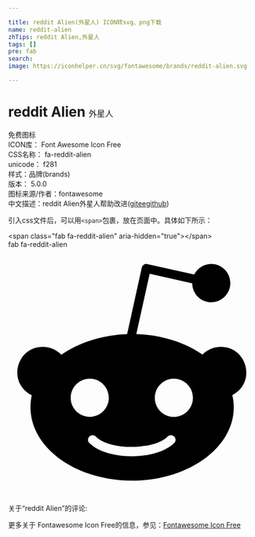 ```yaml
---

title: reddit Alien(外星人) ICON转svg、png下载
name: reddit-alien
zhTips: reddit Alien,外星人
tags: []
pre: fab
search: 
image: https://iconhelper.cn/svg/fontawesome/brands/reddit-alien.svg

---
```


# reddit Alien  <small style="font-size: 60%;font-weight: 100">外星人</small>


<div class="detail-page">
<p>
<span><span class="badge-success badge">免费图标</span> </span>
<br/>
<span>
ICON库：
<span class="badge-secondary badge">Font Awesome Icon Free</span> 
</span>
<br/>
<span>
CSS名称：
<span class="badge-secondary badge">fa-reddit-alien</span> 
</span>
<br/>
<span>
unicode：
<span class="badge-secondary badge">f281</span> 
<copy-btn content='f281' btn-title=""></copy-btn>
<copy-btn :content='String.fromCodePoint(parseInt("f281", 16))' btn-title="复制U"></copy-btn>
</span><br/><span>样式：<span class="badge-light badge">品牌(brands)</span></span>
<br/>
<span>
版本：
<span class="badge-secondary badge">5.0.0</span> 
</span>
<br/>
<span>图标来源/作者：<span class="badge-light badge">fontawesome</span></span> 
<br/>
<span class="zh-detail">中文描述：<span class="badge-primary badge">reddit Alien</span><span class="badge-primary badge">外星人</span><span class="help-link"><span>帮助改进</span>(<a href="https://gitee.com/liuwave/icon-helper/edit/master/json/fontawesome/brands/reddit-alien.json" target="_blank" rel="noopener noreferrer">gitee</a><a href="https://github.com/liuwave/icon-helper/edit/master/json/fontawesome/brands/reddit-alien.json" target="_blank" rel="noopener noreferrer">github</a></span>)</span><br/>
</p>
</div>
<div class="alert alert-dark">
  <i class="fab fa-reddit-alien fa-xs"></i>
  <i class="fab fa-reddit-alien fa-sm"></i>
  <i class="fab fa-reddit-alien fa-lg"></i>
  <i class="fab fa-reddit-alien fa-2x"></i>
  <i class="fab fa-reddit-alien fa-3x"></i>
  <i class="fab fa-reddit-alien fa-5x"></i>
  <i class="fab fa-reddit-alien fa-7x"></i>
</div>
<div>
  <p>引入css文件后，可以用<code>&lt;span&gt;</code>包裹，放在页面中。具体如下所示：    
  </p>
  <div class="alert alert-primary" style="font-size: 14px">
    &lt;span class="fab fa-reddit-alien" aria-hidden="true"&gt;&lt;/span&gt;
    <copy-btn content='<span class="fab fa-reddit-alien" aria-hidden="true"></span>'></copy-btn>
  </div>
  <div class="alert alert-secondary">
    <i class="fab fa-reddit-alien"
    style="font-size: 24px"
    aria-hidden="true"></i> fab fa-reddit-alien
    <copy-btn content="fab fa-reddit-alien" btn-title="复制图标名称"></copy-btn>
  </div>
</div>
<div id="svg" class="svg-wrap">
<svg xmlns="http://www.w3.org/2000/svg" viewBox="0 0 512 512"><path d="M440.3 203.5c-15 0-28.2 6.2-37.9 15.9-35.7-24.7-83.8-40.6-137.1-42.3L293 52.3l88.2 19.8c0 21.6 17.6 39.2 39.2 39.2 22 0 39.7-18.1 39.7-39.7s-17.6-39.7-39.7-39.7c-15.4 0-28.7 9.3-35.3 22l-97.4-21.6c-4.9-1.3-9.7 2.2-11 7.1L246.3 177c-52.9 2.2-100.5 18.1-136.3 42.8-9.7-10.1-23.4-16.3-38.4-16.3-55.6 0-73.8 74.6-22.9 100.1-1.8 7.9-2.6 16.3-2.6 24.7 0 83.8 94.4 151.7 210.3 151.7 116.4 0 210.8-67.9 210.8-151.7 0-8.4-.9-17.2-3.1-25.1 49.9-25.6 31.5-99.7-23.8-99.7zM129.4 308.9c0-22 17.6-39.7 39.7-39.7 21.6 0 39.2 17.6 39.2 39.7 0 21.6-17.6 39.2-39.2 39.2-22 .1-39.7-17.6-39.7-39.2zm214.3 93.5c-36.4 36.4-139.1 36.4-175.5 0-4-3.5-4-9.7 0-13.7 3.5-3.5 9.7-3.5 13.2 0 27.8 28.5 120 29 149 0 3.5-3.5 9.7-3.5 13.2 0 4.1 4 4.1 10.2.1 13.7zm-.8-54.2c-21.6 0-39.2-17.6-39.2-39.2 0-22 17.6-39.7 39.2-39.7 22 0 39.7 17.6 39.7 39.7-.1 21.5-17.7 39.2-39.7 39.2z"/></svg>
</div>
<detail full-name='fa-reddit-alien'></detail>
<div>
<p>关于“reddit Alien”的评论:</p>
</div>
<Vssue title="关于“reddit Alien”的评论" ></Vssue>    
<div><p>更多关于  Fontawesome Icon Free的信息，参见：<a target="_blank" href="https://iconhelper.cn/fontawesome.html">Fontawesome Icon Free</a>
</p></div>
